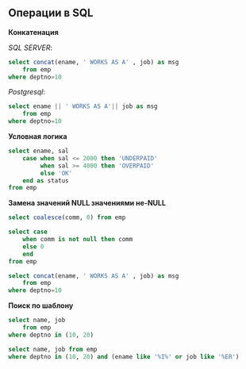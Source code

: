## Операции в SQL


**Конкатенация**

_SQL SERVER_:

```sql
select concat(ename, ' WORKS AS A' , job) as msg
    from emp
where deptno=10
```

_Postgresql_:

```sql
select ename || ' WORKS AS A'|| job as msg
    from emp
where deptno=10
```

**Условная логика**

```sql
select ename, sal
    case when sal <= 2000 then 'UNDERPAID'
         when sal >= 4000 then 'OVERPAID'
         else 'OK'
    end as status
from emp
```

**Замена значений NULL значениями не-NULL**

```sql
select coalesce(comm, 0) from emp
```

```sql
select case 
    when comm is not null then comm
    else 0
    end
from emp
```

```sql
select concat(ename, ' WORKS AS A' , job) as msg
    from emp
where deptno=10
```

**Поиск по шаблону**

```sql
select name, job
    from emp
where deptno in (10, 20)
```

[//]: # (В именах которфх есть буква 'I" или заканчивается на 'ER')

```sql
select name, job from emp
where deptno in (10, 20) and (ename like '%I%' or job like '%ER')
```

